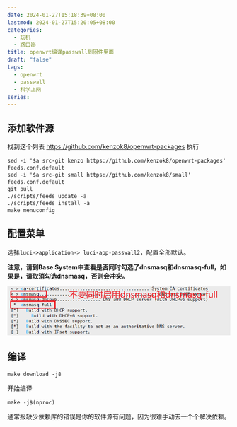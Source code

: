 ```yaml
---
date: 2024-01-27T15:18:39+08:00
lastmod: 2024-01-27T15:20:05+08:00
categories:
  - 玩机
  - 路由器
title: openwrt编译passwall到固件里面
draft: "false"
tags:
  - openwrt
  - passwall
  - 科学上网
series:
---
```


## 添加软件源
找到这个列表 https://github.com/kenzok8/openwrt-packages
执行
```
sed -i '$a src-git kenzo https://github.com/kenzok8/openwrt-packages' feeds.conf.default
sed -i '$a src-git small https://github.com/kenzok8/small' feeds.conf.default
git pull
./scripts/feeds update -a
./scripts/feeds install -a
make menuconfig
```


## 配置菜单
选择`luci->application-> luci-app-passwall2`，配置全部默认。

**注意，请到Base System中查看是否同时勾选了dnsmasq和dnsmasq-full，如果是，请取消勾选dnsmasq，否则会冲突。**

![](Pasted%20image%2020240127152722.png)

## 编译
```
make download -j8
```

开始编译 
```
make -j$(nproc)
```

通常报缺少依赖库的错误是你的软件源有问题，因为很难手动去一个个解决依赖。

